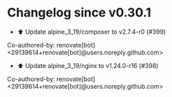 # Changelog since v0.30.1
- ⬆️ Update alpine_3_19/composer to v2.7.4-r0 (#399)

Co-authored-by: renovate[bot] <29139614+renovate[bot]@users.noreply.github.com> 
- ⬆️ Update alpine_3_19/nginx to v1.24.0-r16 (#398)

Co-authored-by: renovate[bot] <29139614+renovate[bot]@users.noreply.github.com> 
